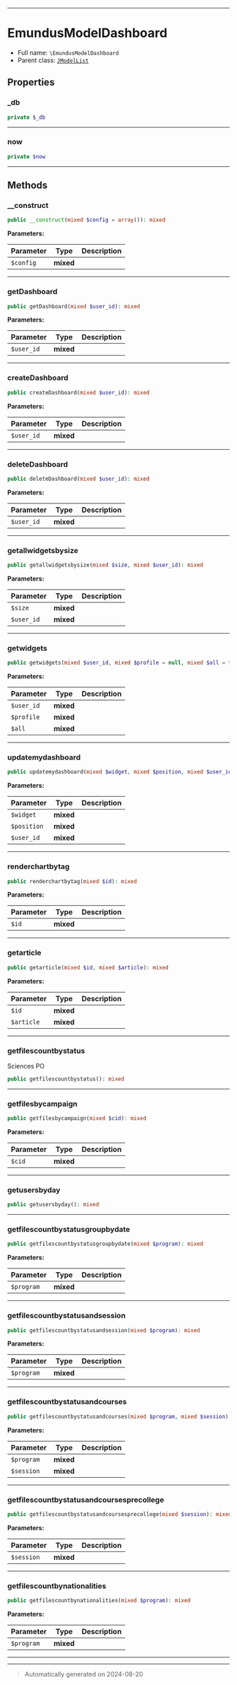 ***

# EmundusModelDashboard





* Full name: `\EmundusModelDashboard`
* Parent class: [`JModelList`](./JModelList.md)



## Properties


### _db



```php
private $_db
```






***

### now



```php
private $now
```






***

## Methods


### __construct



```php
public __construct(mixed $config = array()): mixed
```








**Parameters:**

| Parameter | Type | Description |
|-----------|------|-------------|
| `$config` | **mixed** |  |





***

### getDashboard



```php
public getDashboard(mixed $user_id): mixed
```








**Parameters:**

| Parameter | Type | Description |
|-----------|------|-------------|
| `$user_id` | **mixed** |  |





***

### createDashboard



```php
public createDashboard(mixed $user_id): mixed
```








**Parameters:**

| Parameter | Type | Description |
|-----------|------|-------------|
| `$user_id` | **mixed** |  |





***

### deleteDashboard



```php
public deleteDashboard(mixed $user_id): mixed
```








**Parameters:**

| Parameter | Type | Description |
|-----------|------|-------------|
| `$user_id` | **mixed** |  |





***

### getallwidgetsbysize



```php
public getallwidgetsbysize(mixed $size, mixed $user_id): mixed
```








**Parameters:**

| Parameter | Type | Description |
|-----------|------|-------------|
| `$size` | **mixed** |  |
| `$user_id` | **mixed** |  |





***

### getwidgets



```php
public getwidgets(mixed $user_id, mixed $profile = null, mixed $all = false): mixed
```








**Parameters:**

| Parameter | Type | Description |
|-----------|------|-------------|
| `$user_id` | **mixed** |  |
| `$profile` | **mixed** |  |
| `$all` | **mixed** |  |





***

### updatemydashboard



```php
public updatemydashboard(mixed $widget, mixed $position, mixed $user_id): mixed
```








**Parameters:**

| Parameter | Type | Description |
|-----------|------|-------------|
| `$widget` | **mixed** |  |
| `$position` | **mixed** |  |
| `$user_id` | **mixed** |  |





***

### renderchartbytag



```php
public renderchartbytag(mixed $id): mixed
```








**Parameters:**

| Parameter | Type | Description |
|-----------|------|-------------|
| `$id` | **mixed** |  |





***

### getarticle



```php
public getarticle(mixed $id, mixed $article): mixed
```








**Parameters:**

| Parameter | Type | Description |
|-----------|------|-------------|
| `$id` | **mixed** |  |
| `$article` | **mixed** |  |





***

### getfilescountbystatus

Sciences PO

```php
public getfilescountbystatus(): mixed
```












***

### getfilesbycampaign



```php
public getfilesbycampaign(mixed $cid): mixed
```








**Parameters:**

| Parameter | Type | Description |
|-----------|------|-------------|
| `$cid` | **mixed** |  |





***

### getusersbyday



```php
public getusersbyday(): mixed
```












***

### getfilescountbystatusgroupbydate



```php
public getfilescountbystatusgroupbydate(mixed $program): mixed
```








**Parameters:**

| Parameter | Type | Description |
|-----------|------|-------------|
| `$program` | **mixed** |  |





***

### getfilescountbystatusandsession



```php
public getfilescountbystatusandsession(mixed $program): mixed
```








**Parameters:**

| Parameter | Type | Description |
|-----------|------|-------------|
| `$program` | **mixed** |  |





***

### getfilescountbystatusandcourses



```php
public getfilescountbystatusandcourses(mixed $program, mixed $session): mixed
```








**Parameters:**

| Parameter | Type | Description |
|-----------|------|-------------|
| `$program` | **mixed** |  |
| `$session` | **mixed** |  |





***

### getfilescountbystatusandcoursesprecollege



```php
public getfilescountbystatusandcoursesprecollege(mixed $session): mixed
```








**Parameters:**

| Parameter | Type | Description |
|-----------|------|-------------|
| `$session` | **mixed** |  |





***

### getfilescountbynationalities



```php
public getfilescountbynationalities(mixed $program): mixed
```








**Parameters:**

| Parameter | Type | Description |
|-----------|------|-------------|
| `$program` | **mixed** |  |





***


***
> Automatically generated on 2024-08-20
